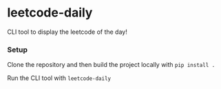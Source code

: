 # leetcode-daily

CLI tool to display the leetcode of the day!

### Setup

Clone the repository and then build the project locally with `pip install .`

Run the CLI tool with `leetcode-daily`
